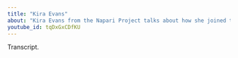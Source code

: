 ```yaml
---
title: "Kira Evans"
about: "Kira Evans from the Napari Project talks about how she joined the Scientific Python community and became a maintainer. "
youtube_id: tqDxGxCDfKU
---
```


Transcript.
